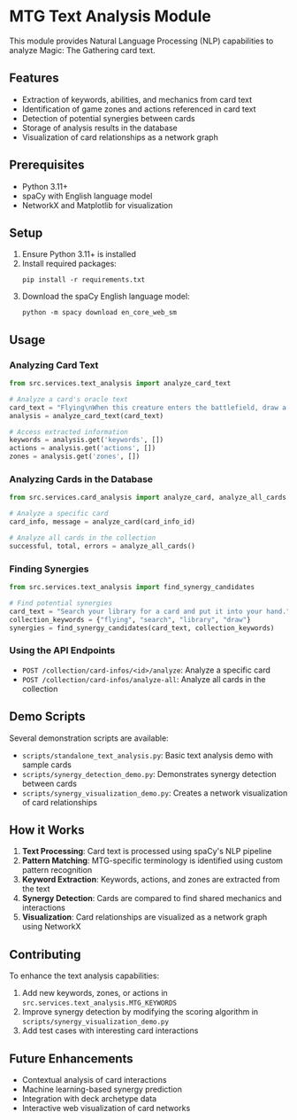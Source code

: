 # MTG Text Analysis Module

This module provides Natural Language Processing (NLP) capabilities to analyze Magic: The Gathering card text.

## Features

- Extraction of keywords, abilities, and mechanics from card text
- Identification of game zones and actions referenced in card text
- Detection of potential synergies between cards
- Storage of analysis results in the database
- Visualization of card relationships as a network graph

## Prerequisites

- Python 3.11+
- spaCy with English language model
- NetworkX and Matplotlib for visualization

## Setup

1. Ensure Python 3.11+ is installed
2. Install required packages:
   ```
   pip install -r requirements.txt
   ```
3. Download the spaCy English language model:
   ```
   python -m spacy download en_core_web_sm
   ```

## Usage

### Analyzing Card Text

```python
from src.services.text_analysis import analyze_card_text

# Analyze a card's oracle text
card_text = "Flying\nWhen this creature enters the battlefield, draw a card."
analysis = analyze_card_text(card_text)

# Access extracted information
keywords = analysis.get('keywords', [])
actions = analysis.get('actions', [])
zones = analysis.get('zones', [])
```

### Analyzing Cards in the Database

```python
from src.services.card_analysis import analyze_card, analyze_all_cards

# Analyze a specific card
card_info, message = analyze_card(card_info_id)

# Analyze all cards in the collection
successful, total, errors = analyze_all_cards()
```

### Finding Synergies

```python
from src.services.text_analysis import find_synergy_candidates

# Find potential synergies
card_text = "Search your library for a card and put it into your hand."
collection_keywords = {"flying", "search", "library", "draw"}
synergies = find_synergy_candidates(card_text, collection_keywords)
```

### Using the API Endpoints

- `POST /collection/card-infos/<id>/analyze`: Analyze a specific card
- `POST /collection/card-infos/analyze-all`: Analyze all cards in the collection

## Demo Scripts

Several demonstration scripts are available:

- `scripts/standalone_text_analysis.py`: Basic text analysis demo with sample cards
- `scripts/synergy_detection_demo.py`: Demonstrates synergy detection between cards
- `scripts/synergy_visualization_demo.py`: Creates a network visualization of card relationships

## How it Works

1. **Text Processing**: Card text is processed using spaCy's NLP pipeline
2. **Pattern Matching**: MTG-specific terminology is identified using custom pattern recognition
3. **Keyword Extraction**: Keywords, actions, and zones are extracted from the text
4. **Synergy Detection**: Cards are compared to find shared mechanics and interactions
5. **Visualization**: Card relationships are visualized as a network graph using NetworkX

## Contributing

To enhance the text analysis capabilities:

1. Add new keywords, zones, or actions in `src.services.text_analysis.MTG_KEYWORDS`
2. Improve synergy detection by modifying the scoring algorithm in `scripts/synergy_visualization_demo.py`
3. Add test cases with interesting card interactions

## Future Enhancements

- Contextual analysis of card interactions
- Machine learning-based synergy prediction
- Integration with deck archetype data
- Interactive web visualization of card networks
